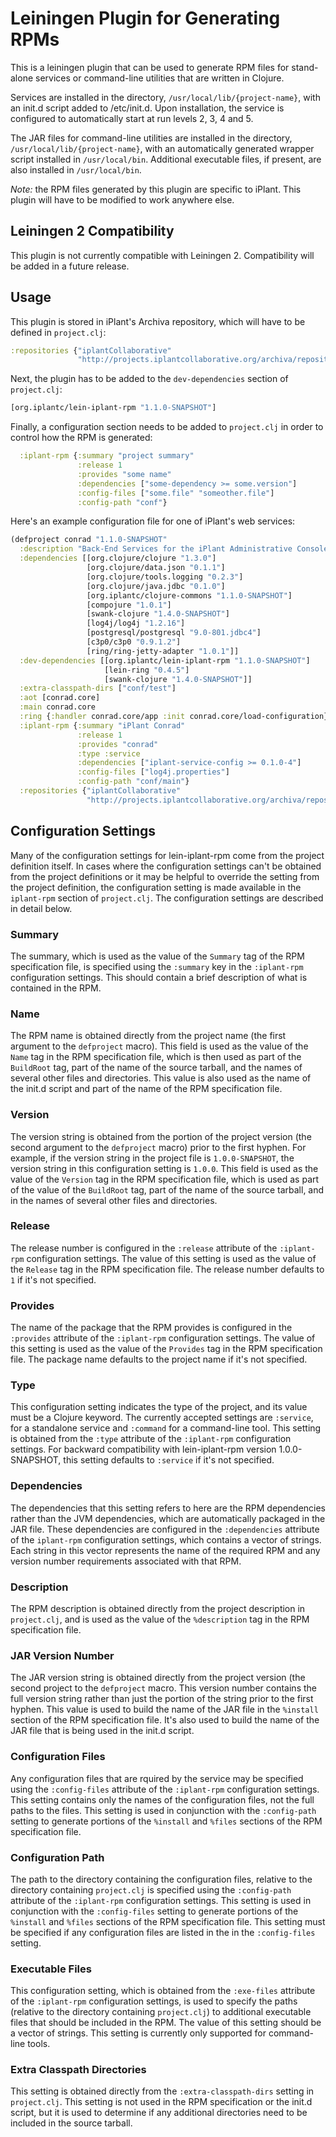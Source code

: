 # Leiningen Plugin for Generating RPMs

This is a leiningen plugin that can be used to generate RPM files for
stand-alone services or command-line utilities that are written in Clojure.

Services are installed in the directory, `/usr/local/lib/{project-name}`, with
an init.d script added to /etc/init.d.  Upon installation, the service is
configured to automatically start at run levels 2, 3, 4 and 5.

The JAR files for command-line utilities are installed in the directory,
`/usr/local/lib/{project-name}`, with an automatically generated wrapper
script installed in `/usr/local/bin`.  Additional executable files, if
present, are also installed in `/usr/local/bin`.

*Note:* the RPM files generated by this plugin are specific to iPlant.  This
plugin will have to be modified to work anywhere else.

## Leiningen 2 Compatibility

This plugin is not currently compatible with Leiningen 2.  Compatibility will
be added in a future release.

## Usage

This plugin is stored in iPlant's Archiva repository, which will have to be
defined in `project.clj`:

```clojure
:repositories {"iplantCollaborative"
               "http://projects.iplantcollaborative.org/archiva/repository/internal/"}
```

Next, the plugin has to be added to the `dev-dependencies` section of
`project.clj`:

```clojure
[org.iplantc/lein-iplant-rpm "1.1.0-SNAPSHOT"]
```

Finally, a configuration section needs to be added to `project.clj` in order
to control how the RPM is generated:

```clojure
  :iplant-rpm {:summary "project summary"
               :release 1
               :provides "some name"
               :dependencies ["some-dependency >= some.version"]
               :config-files ["some.file" "someother.file"]
               :config-path "conf"}
```

Here's an example configuration file for one of iPlant's web services:

```clojure
(defproject conrad "1.1.0-SNAPSHOT"
  :description "Back-End Services for the iPlant Administrative Console"
  :dependencies [[org.clojure/clojure "1.3.0"]
                 [org.clojure/data.json "0.1.1"]
                 [org.clojure/tools.logging "0.2.3"]
                 [org.clojure/java.jdbc "0.1.0"]
                 [org.iplantc/clojure-commons "1.1.0-SNAPSHOT"]
                 [compojure "1.0.1"]
                 [swank-clojure "1.4.0-SNAPSHOT"]
                 [log4j/log4j "1.2.16"]
                 [postgresql/postgresql "9.0-801.jdbc4"]
                 [c3p0/c3p0 "0.9.1.2"]
                 [ring/ring-jetty-adapter "1.0.1"]]
  :dev-dependencies [[org.iplantc/lein-iplant-rpm "1.1.0-SNAPSHOT"]
                     [lein-ring "0.4.5"]
                     [swank-clojure "1.4.0-SNAPSHOT"]]
  :extra-classpath-dirs ["conf/test"]
  :aot [conrad.core]
  :main conrad.core
  :ring {:handler conrad.core/app :init conrad.core/load-configuration}
  :iplant-rpm {:summary "iPlant Conrad"
               :release 1
               :provides "conrad"
               :type :service
               :dependencies ["iplant-service-config >= 0.1.0-4"]
               :config-files ["log4j.properties"]
               :config-path "conf/main"}
  :repositories {"iplantCollaborative"
                 "http://projects.iplantcollaborative.org/archiva/repository/internal/"})
```

## Configuration Settings

Many of the configuration settings for lein-iplant-rpm come from the project
definition itself.  In cases where the configuration settings can't be
obtained from the project definitions or it may be helpful to override the
setting from the project definition, the configuration setting is made
available in the `iplant-rpm` section of `project.clj`.  The configuration
settings are described in detail below.

### Summary

The summary, which is used as the value of the `Summary` tag of the RPM
specification file, is specified using the `:summary` key in the `:iplant-rpm`
configuration settings.  This should contain a brief description of what is
contained in the RPM.

### Name

The RPM name is obtained directly from the project name (the first argument to
the `defproject` macro).  This field is used as the value of the `Name` tag in
the RPM specification file, which is then used as part of the `BuildRoot` tag,
part of the name of the source tarball, and the names of several other files
and directories.  This value is also used as the name of the init.d script and
part of the name of the RPM specification file.

### Version

The version string is obtained from the portion of the project version (the
second argument to the `defproject` macro) prior to the first hyphen.  For
example, if the version string in the project file is `1.0.0-SNAPSHOT`, the
version string in this configuration setting is `1.0.0`.  This field is used
as the value of the `Version` tag in the RPM specification file, which is used
as part of the value of the `BuildRoot` tag, part of the name of the source
tarball, and in the names of several other files and directories.

### Release

The release number is configured in the `:release` attribute of the
`:iplant-rpm` configuration settings.  The value of this setting is used as
the value of the `Release` tag in the RPM specification file.  The release
number defaults to `1` if it's not specified.

### Provides

The name of the package that the RPM provides is configured in the `:provides`
attribute of the `:iplant-rpm` configuration settings.  The value of this
setting is used as the value of the `Provides` tag in the RPM specification
file.  The package name defaults to the project name if it's not specified.

### Type

This configuration setting indicates the type of the project, and its value
must be a Clojure keyword.  The currently accepted settings are `:service`,
for a standalone service and `:command` for a command-line tool.  This setting
is obtained from the `:type` attribute of the `:iplant-rpm` configuration
settings.  For backward compatibility with lein-iplant-rpm version
1.0.0-SNAPSHOT, this setting defaults to `:service` if it's not specified.

### Dependencies

The dependencies that this setting refers to here are the RPM dependencies
rather than the JVM dependencies, which are automatically packaged in the JAR
file.  These dependencies are configured in the `:dependencies` attribute of
the `iplant-rpm` configuration settings, which contains a vector of strings.
Each string in this vector represents the name of the required RPM and any
version number requirements associated with that RPM.

### Description

The RPM description is obtained directly from the project description in
`project.clj`, and is used as the value of the `%description` tag in the RPM
specification file.

### JAR Version Number

The JAR version string is obtained directly from the project version (the
second project to the `defproject` macro.  This version number contains the
full version string rather than just the portion of the string prior to the
first hyphen.  This value is used to build the name of the JAR file in the
`%install` section of the RPM specification file.  It's also used to build the
name of the JAR file that is being used in the init.d script.

### Configuration Files

Any configuration files that are rquired by the service may be specified using
the `:config-files` attribute of the `:iplant-rpm` configuration settings.
This setting contains only the names of the configuration files, not the full
paths to the files.  This setting is used in conjunction with the
`:config-path` setting to generate portions of the `%install` and `%files`
sections of the RPM specification file.

### Configuration Path

The path to the directory containing the configuration files, relative to the
directory containing `project.clj` is specified using the `:config-path`
attribute of the `:iplant-rpm` configuration settings.  This setting is used
in conjunction with the `:config-files` setting to generate portions of the
`%install` and `%files` sections of the RPM specification file.  This setting
must be specified if any configuration files are listed in the in the
`:config-files` setting.

### Executable Files

This configuration setting, which is obtained from the `:exe-files` attribute
of the `:iplant-rpm` configuration settings, is used to specify the paths
(relative to the directory containing `project.clj`) to additional executable
files that should be included in the RPM.  The value of this setting should be
a vector of strings.  This setting is currently only supported for
command-line tools.

### Extra Classpath Directories

This setting is obtained directly from the `:extra-classpath-dirs` setting in
`project.clj`.  This setting is not used in the RPM specification or the
init.d script, but it is used to determine if any additional directories need
to be included in the source tarball.
